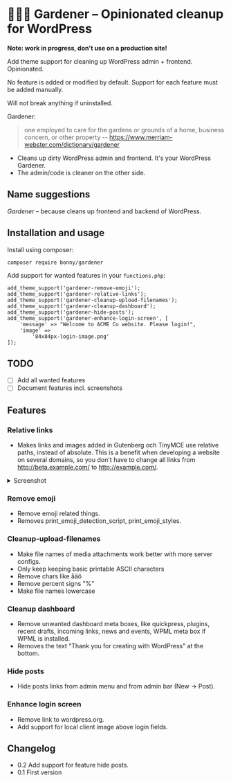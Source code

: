 # 🏡🌳🌻 Gardener – Opinionated cleanup for WordPress

**Note: work in progress, don't use on a production site!**

Add theme support for cleaning up WordPress admin + frontend.
Opinionated.

No feature is added or modified by default. Support for each feature must be added manually.

Will not break anything if uninstalled.

Gardener:

> one employed to care for the gardens or grounds of a home, business concern, or other property
> -- https://www.merriam-webster.com/dictionary/gardener

- Cleans up dirty WordPress admin and frontend. It's your WordPress Gardener.
- The admin/code is cleaner on the other side.

## Name suggestions

_Gardener_ – because cleans up frontend and backend of WordPress.

## Installation and usage

Install using composer:

    composer require bonny/gardener

Add support for wanted features in your `functions.php`:

    add_theme_support('gardener-remove-emoji');
    add_theme_support('gardener-relative-links');
    add_theme_support('gardener-cleanup-upload-filenames');
    add_theme_support('gardener-cleanup-dashboard');
    add_theme_support('gardener-hide-posts');
    add_theme_support('gardener-enhance-login-screen', [
        'message' => "Welcome to ACME Co website. Please login!",
        'image' =>
            '84x84px-login-image.png'
    ]);

## TODO

- [ ] Add all wanted features
- [ ] Document features incl. screenshots

## Features

### Relative links

- Makes links and images added in Gutenberg och TinyMCE use relative paths, instead of absolute.
  This is a benefit when developing a website on several domains, so you don't have to change all
  links from http://beta.example.com/ to http://example.com/.

<details>
  <summary>Screenshot</summary>
  "Coming soon."
</details>

### Remove emoji

- Remove emoji related things.
- Removes print_emoji_detection_script, print_emoji_styles.

### Cleanup-upload-filenames

- Make file names of media attachments work better with more server configs.
- Only keep keeping basic printable ASCII characters
- Remove chars like åäö
- Remove percent signs "%"
- Make file names lowercase

### Cleanup dashboard

- Remove unwanted dashboard meta boxes, like quickpress, plugins, recent drafts, incoming links, news and events, WPML meta box if WPML is installed.
- Removes the text "Thank you for creating with WordPress" at the bottom.

### Hide posts

- Hide posts links from admin menu and from admin bar (New -> Post).

### Enhance login screen

- Remove link to wordpress.org.
- Add support for local client image above login fields.

## Changelog

- 0.2 Add support for feature hide posts.
- 0.1 First version
